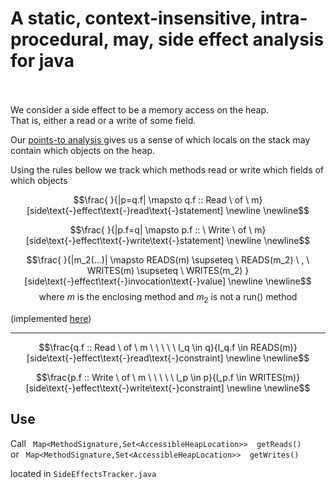 
# A static, context-insensitive, intra-procedural, may, side effect analysis for java  <br/><br/>

We consider a side effect to be a memory access on the heap. </br>
That is, either a read or a write of some field.

Our [points-to analysis ](/src/main/java/PTAnalysis) gives us a sense of which locals on the stack may contain which objects on the heap.

Using the rules bellow we track which methods read or write which fields of which objects


$$\frac{ }{|p=q.f| \mapsto q.f :: Read \ of \ m}[side\text{-}effect\text{-}read\text{-}statement] \newline \newline$$

$$\frac{ }{|p.f=q| \mapsto p.f :: \  Write \ of \ m}[side\text{-}effect\text{-}write\text{-}statement] \newline \newline$$

$$\frac{ }{|m_2(...)| \mapsto  READS(m) \supseteq \ READS(m_2) \ , \ WRITES(m) \supseteq \ WRITES(m_2) }[side\text{-}effect\text{-}invocation\text{-}value] \newline \newline$$
$$\text{where  } m \text{ is  the  enclosing  method and }m_2 \text{ is not a run() method}$$

(implemented [here](src/main/java/PTAnalysis/ConstraintGenStmtVisitor.java))

-----
$$\frac{q.f :: Read \ of \ m \ \ \ \ \ l_q \in q}{l_q.f \in READS(m)}[side\text{-}effect\text{-}read\text{-}constraint] \newline \newline$$

$$\frac{p.f :: Write \ of \ m \ \ \ \ \ l_p \in p}{l_p.f \in WRITES(m)}[side\text{-}effect\text{-}write\text{-}constraint] \newline \newline$$
## Use

Call ``` Map<MethodSignature,Set<AccessibleHeapLocation>>  getReads()``` </br>
or ``` Map<MethodSignature,Set<AccessibleHeapLocation>>  getWrites()```
 

located in ```SideEffectsTracker.java```
